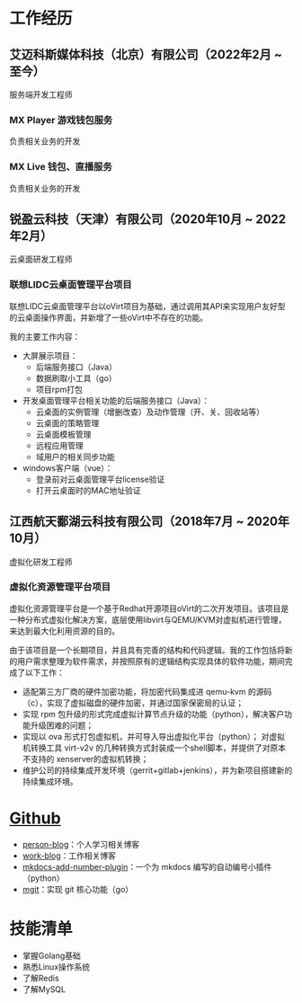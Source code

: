 # 工作经历

## 艾迈科斯媒体科技（北京）有限公司（2022年2月 ~ 至今）
服务端开发工程师

### MX Player 游戏钱包服务
负责相关业务的开发

### MX Live 钱包、直播服务
负责相关业务的开发

## 锐盈云科技（天津）有限公司（2020年10月 ~ 2022年2月）
云桌面研发工程师

### 联想LIDC云桌面管理平台项目

联想LIDC云桌面管理平台以oVirt项目为基础，通过调用其API来实现用户友好型的云桌面操作界面，并新增了一些oVirt中不存在的功能。

我的主要工作内容：

- 大屏展示项目：
  - 后端服务接口（Java）
  - 数据刷取小工具（go）
  - 项目rpm打包
- 开发桌面管理平台相关功能的后端服务接口（Java）：
  - 云桌面的实例管理（增删改查）及动作管理（开、关、回收站等）
  - 云桌面的策略管理
  - 云桌面模板管理
  - 远程应用管理
  - 域用户的相关同步功能
- windows客户端（vue）：
  - 登录前对云桌面管理平台license验证
  - 打开云桌面时的MAC地址验证

## 江西航天鄱湖云科技有限公司（2018年7月 ~ 2020年10月）
虚拟化研发工程师

### 虚拟化资源管理平台项目

虚拟化资源管理平台是一个基于Redhat开源项目oVirt的二次开发项目。该项目是一种分布式虚拟化解决方案，底层使用libvirt与QEMU/KVM对虚拟机进行管理，来达到最大化利用资源的目的。

由于该项目是一个长期项目，并且具有完善的结构和代码逻辑。我的工作包括将新的用户需求整理为软件需求，并按照原有的逻辑结构实现具体的软件功能，期间完成了以下工作：

- 适配第三方厂商的硬件加密功能，将加密代码集成进 qemu-kvm 的源码（c），实现了虚拟磁盘的硬件加密，并通过国家保密局的认证；
- 实现 rpm 包升级的形式完成虚拟计算节点升级的功能（python），解决客户功能升级困难的问题；
- 实现以 ova 形式打包虚拟机，并可导入导出虚拟化平台（python）；
  对虚拟机转换工具 virt-v2v 的几种转换方式封装成一个shell脚本，并提供了对原本不支持的 xenserver的虚拟机转换；
- 维护公司的持续集成开发环境（gerrit+gitlab+jenkins），并为新项目搭建新的持续集成环境。

# [Github](https://github.com/ignorantshr)

- [person-blog](https://github.com/ignorantshr/person-blog)：个人学习相关博客
- [work-blog](https://github.com/ignorantshr/work-blog)：工作相关博客
- [mkdocs-add-number-plugin](https://github.com/ignorantshr/mkdocs-add-number-plugin)：一个为 mkdocs 编写的自动编号小插件（python）
- [mgit](https://github.com/ignorantshr/mgit)：实现 git 核心功能（go）

# 技能清单

- 掌握Golang基础
- 熟悉Linux操作系统
- 了解Redis
- 了解MySQL
